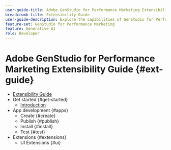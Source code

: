```yaml
---
user-guide-title: Adobe GenStudio for Performance Marketing Extensibility Guide
breadcrumb-title: Extensibility Guide
user-guide-description: Explore the capabilities of GenStudio for Performance Marketing and build extensible applications with the GenStudio UI SDK.
feature-set: GenStudio for Performance Marketing
feature: Generative AI
role: Developer
---
```


# Adobe GenStudio for Performance Marketing Extensibility Guide {#ext-guide}

+ [Extensibility Guide](home.md)
+ Get started {#get-started}
  + [Introduction](intro.md)
+ App development {#apps}
  + Create {#create}
  + Publish {#publish}
  + Install {#install}
  + Test {#test}
+ Extensions {#extensions}
  + UI Extensions {#ui}
